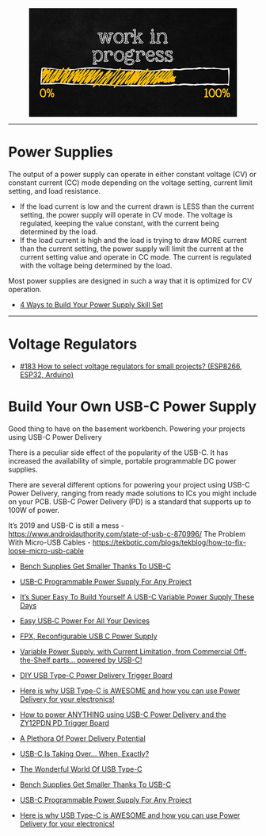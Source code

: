 <!--
Maintainer:   jeffskinnerbox@yahoo.com / www.jeffskinnerbox.me
Version:      0.0.0
-->


<div align="center">
<img src="https://raw.githubusercontent.com/jeffskinnerbox/blog/main/content/images/banners-bkgrds/work-in-progress.jpg" title="These materials require additional work and are not ready for general use." align="center" width=420px height=219px>
</div>


-----





# Power Supplies
The output of a power supply can operate in either constant voltage (CV) or constant current (CC) mode depending on
the voltage setting, current limit setting, and load resistance.

* If the load current is low and the current drawn is LESS than the current
setting, the power supply will operate in CV mode. The voltage is regulated,
keeping the value constant, with the current being determined by the load.
* If the load current is high and the load is trying to draw MORE current than
the current setting, the power supply will limit the current at the current setting
value and operate in CC mode. The current is regulated with the voltage being
determined by the load.

Most power supplies are designed in such a way that it is optimized for CV operation.

* [4 Ways to Build Your Power Supply Skill Set](https://www.keysight.com/us/en/assets/7018-06003/ebooks/5992-2716.pdf)



-----



# Voltage Regulators
* [#183 How to select voltage regulators for small projects? (ESP8266, ESP32, Arduino)](https://www.youtube.com/watch?v=ffLU7PSuI5k)

# Build Your Own USB-C Power Supply
Good thing to have on the basement workbench.
Powering your projects using USB-C Power Delivery

There is a peculiar side effect of the popularity of the USB-C.
It has increased the availability of simple, portable programmable DC power supplies.

There are several different options for powering your project using USB-C Power Delivery,
ranging from ready made solutions to ICs you might include on your PCB. USB-C Power Delivery (PD) is a standard that supports up to 100W of power.

It’s 2019 and USB-C is still a mess - https://www.androidauthority.com/state-of-usb-c-870996/
The Problem With Micro-USB Cables - https://tekbotic.com/blogs/tekblog/how-to-fix-loose-micro-usb-cable

* [Bench Supplies Get Smaller Thanks To USB-C](https://hackaday.com/2020/10/19/bench-supplies-get-smaller-thanks-to-usb-c/)
* [USB-C Programmable Power Supply For Any Project](https://hackaday.com/2021/01/16/usb-c-programmable-power-supply-for-any-project/)
* [It’s Super Easy To Build Yourself A USB-C Variable Power Supply These Days](https://hackaday.com/2021/07/18/its-super-easy-to-build-yourself-a-usb-c-variable-power-supply-these-days/)

* [Easy USB‑C Power For All Your Devices](https://hackaday.com/2021/04/21/easy-usb%e2%80%91c-power-for-all-your-devices/)
* [FPX, Reconfigurable USB C Power Supply](https://blog.tindie.com/2021/04/fpx-reconfigurable-usb-c-power-supply/)

* [Variable Power Supply, with Current Limitation, from Commercial Off-the-Shelf parts... powered by USB-C!](https://ricardodeazambuja.com/electronics/2021/07/05/usb-c_regulated_power_supply/)
* [DIY USB Type-C Power Delivery Trigger Board](https://www.instructables.com/DIY-USB-Type-C-Power-Delivery-Trigger-Board/)
* [Here is why USB Type-C is AWESOME and how you can use Power Delivery for your electronics!](https://www.youtube.com/watch?v=OwAZqJ4wpJg)
* [How to power ANYTHING using USB-C Power Delivery and the ZY12PDN PD Trigger Board](https://www.youtube.com/watch?v=aIHj3qMRqqE)
* [A Plethora Of Power Delivery Potential](https://hackaday.com/2020/10/23/a-plethora-of-power-delivery-potential/)
* [USB-C Is Taking Over… When, Exactly?](https://hackaday.com/2020/06/23/usb-c-is-taking-over-when-exactly/)
* [The Wonderful World Of USB Type-C](https://hackaday.com/2018/08/17/the-wonderful-world-of-usb-type-c/)
* [Bench Supplies Get Smaller Thanks To USB-C](https://hackaday.com/2020/10/19/bench-supplies-get-smaller-thanks-to-usb-c/)
* [USB-C Programmable Power Supply For Any Project](https://hackaday.com/2021/01/16/usb-c-programmable-power-supply-for-any-project/)
* [Here is why USB Type-C is AWESOME and how you can use Power Delivery for your electronics!](https://www.youtube.com/watch?v=OwAZqJ4wpJg)
